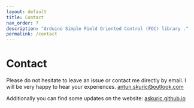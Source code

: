 ```yaml
---
layout: default
title: Contact
nav_order: 7
description: "Arduino Simple Field Oriented Control (FOC) library ."
permalink: /contact
---
```

# Contact
Please do not hesitate to leave an issue or contact me directly by email.
I will be very happy to hear your experiences.
antun.skuric@outlook.com

Additionally you can find some updates on the website:
[askuric.github.io](https://askuric.github.io)